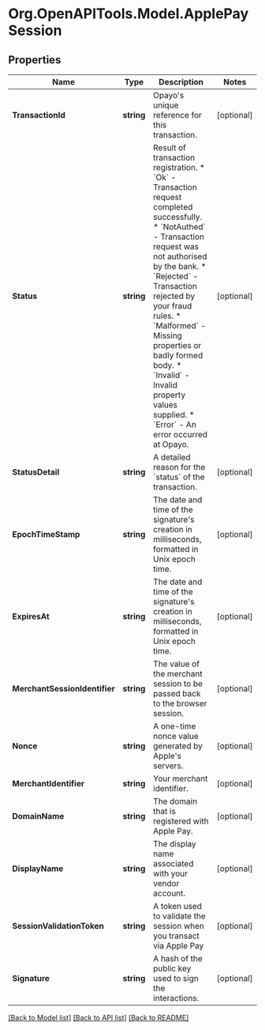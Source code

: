 # Org.OpenAPITools.Model.ApplePaySession

## Properties

Name | Type | Description | Notes
------------ | ------------- | ------------- | -------------
**TransactionId** | **string** | Opayo&#39;s unique reference for this transaction. | [optional] 
**Status** | **string** | Result of transaction registration.  * &#x60;Ok&#x60; - Transaction request completed successfully.  * &#x60;NotAuthed&#x60; - Transaction request was not authorised by the bank.  * &#x60;Rejected&#x60; - Transaction rejected by your fraud rules.  * &#x60;Malformed&#x60; - Missing properties or badly formed body.  * &#x60;Invalid&#x60; - Invalid property values supplied.  * &#x60;Error&#x60; - An error occurred at Opayo.  | [optional] 
**StatusDetail** | **string** | A detailed reason for the &#x60;status&#x60; of the transaction. | [optional] 
**EpochTimeStamp** | **string** | The date and time of the signature&#39;s creation in milliseconds, formatted in Unix epoch time. | [optional] 
**ExpiresAt** | **string** | The date and time of the signature&#39;s creation in milliseconds, formatted in Unix epoch time. | [optional] 
**MerchantSessionIdentifier** | **string** | The value of the merchant session to be passed back to the browser session. | [optional] 
**Nonce** | **string** | A one-time nonce value generated by Apple&#39;s servers. | [optional] 
**MerchantIdentifier** | **string** | Your merchant identifier. | [optional] 
**DomainName** | **string** | The domain that is registered with Apple Pay. | [optional] 
**DisplayName** | **string** | The display name associated with your vendor account. | [optional] 
**SessionValidationToken** | **string** | A token used to validate the session when you transact via Apple Pay | [optional] 
**Signature** | **string** | A hash of the public key used to sign the interactions. | [optional] 

[[Back to Model list]](../README.md#documentation-for-models) [[Back to API list]](../README.md#documentation-for-api-endpoints) [[Back to README]](../README.md)

